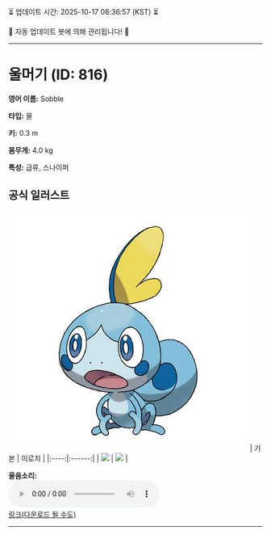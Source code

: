 
⏳ 업데이트 시간: 2025-10-17 08:36:57 (KST) ⏳

🤖 자동 업데이트 봇에 의해 관리됩니다! 🤖

---

# 울머기 (ID: 816)
**영어 이름:** Sobble

**타입:** 물

**키:** 0.3 m

**몸무게:** 4.0 kg

**특성:** 급류, 스나이퍼

## 공식 일러스트
![](https://raw.githubusercontent.com/PokeAPI/sprites/master/sprites/pokemon/other/official-artwork/816.png)
| 기본 | 이로치 |
|:----:|:------:|
| <img src="http://play.pokemonshowdown.com/sprites/ani/sobble.gif" width="200"> | <img src="http://play.pokemonshowdown.com/sprites/ani-shiny/sobble.gif" width="200"> |

**울음소리:**<br><audio controls src="https://raw.githubusercontent.com/PokeAPI/cries/main/cries/pokemon/latest/816.ogg"></audio><br> [링크(다운로드 될 수도)](https://raw.githubusercontent.com/PokeAPI/cries/main/cries/pokemon/latest/816.ogg)


---
